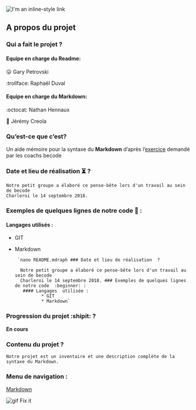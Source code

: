 ![I'm an inline-style 
link](https://encrypted-tbn0.gstatic.com/images?q=tbn:ANd9GcRSa0lQOoma5T5lISr1WvUgsbNgTOMVos5J-xgBdEbOQ-NZTPbR)


## A propos du projet 

### Qui a fait le projet ? 

#### Equipe en charge du Readme:
:stuck_out_tongue: Gary Petrovski

:trollface: Raphaël Duval

#### Equipe en charge du Markdown:
:octocat: Nathan Hennaux

:eggplant: Jérémy Creola 

### Qu’est-ce que c’est?

Un aide mémoire pour la syntaxe du **Markdown** d’après 
l’[exercice](https://github.com/becodeorg/turing-2/blob/master/Parcours/01-La-prairie/exercice-markdown-groupe.md) 
demandé par les coachs becode 

### Date et lieu de réalisation  :hourglass_flowing_sand: ?

	Notre petit groupe a élaboré ce pense-bête lors d'un travail au sein de becode
	Charleroi le 14 septembre 2018. 
### Exemples de quelques lignes de notre code  :beginner: :
#### Langages  utilisés : 
* GIT
* Markdown 

       `nano README.mdraph ### Date et lieu de réalisation  ?

        Notre petit groupe a élaboré ce pense-bête lors d'un travail au sein de becode
        Charleroi le 14 septembre 2018.	### Exemples de quelques lignes de notre code  :beginner: :
      	 #### Langages  utilisée : 
                * GIT
                * Markdown`
### Progression du projet  :shipit: ?
__En cours__

### Contenu du projet ? 

	Notre projet est un inventaire et une description complète de la syntaxe du Markdown.

### Menu de navigation :

[Markdown](https://github.com/Duvalraphael/exercice-markdown/blob/master/markdown.md)


![gif Fix it](https://media.giphy.com/media/iVDo6InQKyW8o/giphy.gif)
 
